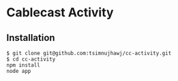 # Cablecast Activity

## Installation
```shell
$ git clone git@github.com:tsimnujhawj/cc-activity.git
$ cd cc-activity
npm install
node app
```
